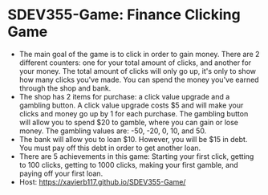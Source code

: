 # SDEV355-Game: Finance Clicking Game
- The main goal of the game is to click in order to gain money. There are 2 different counters: one for your total amount of clicks, and another for your money. The total amount of clicks will only go up, it's only to show how many clicks you've made. You can spend the money you've earned through the shop and bank.
- The shop has 2 items for purchase: a click value upgrade and a gambling button. A click value upgrade costs $5 and will make your clicks and money go up by 1 for each purchase. The gambling button will allow you to spend $20 to gamble, where you can gain or lose money. The gambling values are: -50, -20, 0, 10, and 50.
- The bank will allow you to loan $10. However, you will be $15 in debt. You must pay off this debt in order to get another loan.
- There are 5 achievements in this game: Starting your first click, getting to 100 clicks, getting to 1000 clicks, making your first gamble, and paying off your first loan.
- Host: https://xavierb117.github.io/SDEV355-Game/ 
